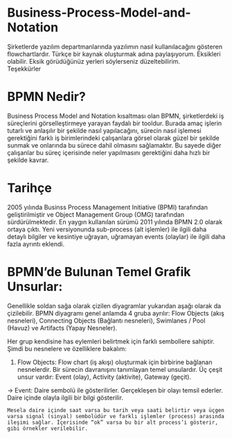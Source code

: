 # Business-Process-Model-and-Notation  
Şirketlerde yazılım departmanlarında yazılımın nasıl kullanılacağını gösteren flowchartlardır. Türkçe bir kaynak oluşturmak adına paylaşıyorum.
Eksikleri olabilir. Eksik görüdüğünüz yerleri söylerseniz düzeltebilirim.  
Teşekkürler

# BPMN Nedir?  
Business Process Model and Notation kısaltması olan BPMN, şirketlerdeki iş süreçlerini görselleştirmeye yarayan faydalı bir tooldur. Burada amaç işlerin tutarlı ve anlaşılır bir şekilde nasıl yapılacağını, sürecin nasıl işlemesi gerektiğini farklı iş birimlerindeki çalışanlara görsel olarak güzel bir şekilde sunmak ve onlarında bu sürece dahil olmasını sağlamaktır. Bu sayede diğer çalışanlar bu süreç içerisinde neler yapılmasını gerektiğini daha hızlı bir şekilde kavrar.  
  
# Tarihçe  
  
2005 yılında Businss Process Management Initiative (BPMI) tarafından geliştirilmiştir ve Object Management Group (OMG) tarafından sürdürülmektedir. En yaygın kullanılan sürümü 2011 yılında BPMN 2.0 olarak ortaya çıktı. Yeni versiyonunda sub-process (alt işlemler) ile ilgili daha detaylı bilgiler ve kesintiye uğrayan, uğramayan events (olaylar) ile ilgili daha fazla ayrıntı eklendi.
  
  # BPMN’de Bulunan Temel Grafik Unsurlar:
Genellikle soldan sağa olarak çizilen diyagramlar yukarıdan aşağı olarak da çizilebilir. BPMN diyagramı genel anlamda 4 gruba ayrılır: Flow Objects (akış nesneleri), Connecting Objects (Bağlantı nesneleri), Swimlanes / Pool (Havuz) ve Artifacts (Yapay Nesneler).

Her grup kendisine has eylemleri belirtmek için farklı sembollere sahiptir. Şimdi bu nesnelere ve özelliklere bakalım:
  
1) Flow Objects: Flow chart (iş akışı) oluşturmak için birbirine bağlanan nesnelerdir. Bir sürecin davranışını tanımlayan temel unsulardır. Üç çeşit unsur vardır: Event (olay), Activity (aktivite), Gateway (geçit).  

  -> Event: Daire sembolü ile gösterilirler. Gerçekleşen bir olayı temsil ederler. Daire içinde olayla ilgili bir bilgi gösterilir.

    Mesela daire içinde saat varsa bu tarih veya saati belirtir veya üçgen varsa signal (sinyal) sembolüdür ve farklı işlemler (process) arasında ileşimi sağlar. İçerisinde “ok” varsa bu bir alt process’i gösterir, gibi örnekler verilebilir.
